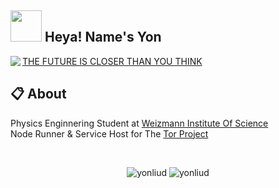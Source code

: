 <h2><img src="https://media.giphy.com/media/OpBA2nKQog7LENz8Of/giphy.gif" width="50"> Heya! Name's Yon</h2>


<a href="https://discord.com/users/477870815581569034"><img align="left" src="https://lanyard.cnrad.dev/api/477870815581569034?bg=23283d&borderRadius=8px&hideDiscrim=true"/></a>

<a href="http://yonchukku.dev/">THE FUTURE IS CLOSER THAN YOU THINK</a>

## 📋 About

Physics Enginnering Student at <a href="https://www.weizmann.ac.il/">Weizmann Institute Of Science</a></br>Node Runner & Service Host for The <a href="https://www.torproject.org/">Tor Project</a>

<br />

<p align="center">
<img src="https://github-readme-stats.vercel.app/api?username=YonLiud&show_icons=true" alt="yonliud") />
<img src="https://github-readme-stats.vercel.app/api/top-langs?username=YonLiud&show_icons=true&locale=en&layout=compact" alt="yonliud" />

</p>